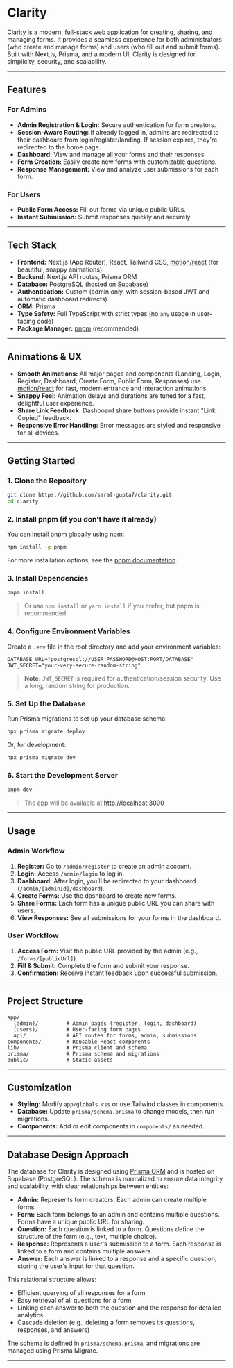 # Clarity

Clarity is a modern, full-stack web application for creating, sharing, and managing forms. It provides a seamless experience for both administrators (who create and manage forms) and users (who fill out and submit forms). Built with Next.js, Prisma, and a modern UI, Clarity is designed for simplicity, security, and scalability.

---

## Features

### For Admins

- **Admin Registration & Login:** Secure authentication for form creators.
- **Session-Aware Routing:** If already logged in, admins are redirected to their dashboard from login/register/landing. If session expires, they're redirected to the home page.
- **Dashboard:** View and manage all your forms and their responses.
- **Form Creation:** Easily create new forms with customizable questions.
- **Response Management:** View and analyze user submissions for each form.

### For Users

- **Public Form Access:** Fill out forms via unique public URLs.
- **Instant Submission:** Submit responses quickly and securely.

---

## Tech Stack

- **Frontend:** Next.js (App Router), React, Tailwind CSS, [motion/react](https://motion.dev/) (for beautiful, snappy animations)
- **Backend:** Next.js API routes, Prisma ORM
- **Database:** PostgreSQL (hosted on [Supabase](https://supabase.com/))
- **Authentication:** Custom (admin only, with session-based JWT and automatic dashboard redirects)
- **ORM:** Prisma
- **Type Safety:** Full TypeScript with strict types (no `any` usage in user-facing code)
- **Package Manager:** [pnpm](https://pnpm.io/) (recommended)

---

## Animations & UX

- **Smooth Animations:** All major pages and components (Landing, Login, Register, Dashboard, Create Form, Public Form, Responses) use [motion/react](https://motion.dev/) for fast, modern entrance and interaction animations.
- **Snappy Feel:** Animation delays and durations are tuned for a fast, delightful user experience.
- **Share Link Feedback:** Dashboard share buttons provide instant "Link Copied" feedback.
- **Responsive Error Handling:** Error messages are styled and responsive for all devices.

---

## Getting Started

### 1. Clone the Repository

```bash
git clone https://github.com/saral-gupta7/clarity.git
cd clarity
```

### 2. Install pnpm (if you don't have it already)

You can install pnpm globally using npm:

```bash
npm install -g pnpm
```

For more installation options, see the [pnpm documentation](https://pnpm.io/installation).

### 3. Install Dependencies

```bash
pnpm install
```

> Or use `npm install` or `yarn install` if you prefer, but pnpm is recommended.

### 4. Configure Environment Variables

Create a `.env` file in the root directory and add your environment variables:

```env
DATABASE_URL="postgresql://USER:PASSWORD@HOST:PORT/DATABASE"
JWT_SECRET="your-very-secure-random-string"
```

> **Note:** `JWT_SECRET` is required for authentication/session security. Use a long, random string for production.

### 5. Set Up the Database

Run Prisma migrations to set up your database schema:

```bash
npx prisma migrate deploy
```

Or, for development:

```bash
npx prisma migrate dev
```

### 6. Start the Development Server

```bash
pnpm dev
```

> The app will be available at [http://localhost:3000](http://localhost:3000)

---

## Usage

### Admin Workflow

1. **Register:** Go to `/admin/register` to create an admin account.
2. **Login:** Access `/admin/login` to log in.
3. **Dashboard:** After login, you’ll be redirected to your dashboard (`/admin/[adminId]/dashboard`).
4. **Create Forms:** Use the dashboard to create new forms.
5. **Share Forms:** Each form has a unique public URL you can share with users.
6. **View Responses:** See all submissions for your forms in the dashboard.

### User Workflow

1. **Access Form:** Visit the public URL provided by the admin (e.g., `/forms/[publicUrl]`).
2. **Fill & Submit:** Complete the form and submit your response.
3. **Confirmation:** Receive instant feedback upon successful submission.

---

## Project Structure

```
app/
  (admin)/         # Admin pages (register, login, dashboard)
  (users)/         # User-facing form pages
  api/             # API routes for forms, admin, submissions
components/        # Reusable React components
lib/               # Prisma client and schema
prisma/            # Prisma schema and migrations
public/            # Static assets
```

---

## Customization

- **Styling:** Modify `app/globals.css` or use Tailwind classes in components.
- **Database:** Update `prisma/schema.prisma` to change models, then run migrations.
- **Components:** Add or edit components in `components/` as needed.

---

## Database Design Approach

The database for Clarity is designed using [Prisma ORM](https://www.prisma.io/) and is hosted on Supabase (PostgreSQL). The schema is normalized to ensure data integrity and scalability, with clear relationships between entities:

- **Admin:** Represents form creators. Each admin can create multiple forms.
- **Form:** Each form belongs to an admin and contains multiple questions. Forms have a unique public URL for sharing.
- **Question:** Each question is linked to a form. Questions define the structure of the form (e.g., text, multiple choice).
- **Response:** Represents a user's submission to a form. Each response is linked to a form and contains multiple answers.
- **Answer:** Each answer is linked to a response and a specific question, storing the user's input for that question.

This relational structure allows:

- Efficient querying of all responses for a form
- Easy retrieval of all questions for a form
- Linking each answer to both the question and the response for detailed analytics
- Cascade deletion (e.g., deleting a form removes its questions, responses, and answers)

The schema is defined in `prisma/schema.prisma`, and migrations are managed using Prisma Migrate.

---
